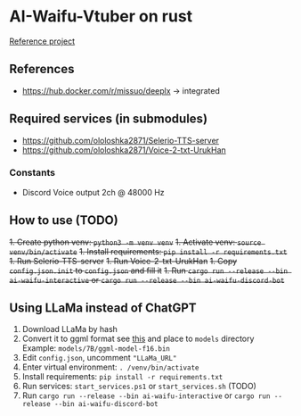 # AI-Waifu-Vtuber on rust
[Reference project](https://github.com/ardha27/AI-Waifu-Vtuber)

## References
- https://hub.docker.com/r/missuo/deeplx -> integrated

## Required services (in submodules)
- https://github.com/ololoshka2871/Selerio-TTS-server
- https://github.com/ololoshka2871/Voice-2-txt-UrukHan

### Constants
* Discord Voice output 2ch @ 48000 Hz

## How to use (TODO)
~~1. Create python venv: `python3 -m venv venv`~~
~~1. Activate venv: `source venv/bin/activate`~~
~~1. Install requirements: `pip install -r requirements.txt`~~
~~1. Run Selerio-TTS-server~~
~~1. Run Voice-2-txt-UrukHan~~
~~1. Copy `config.json.init` to `config.json` and fill it~~
~~1. Run `cargo run --release --bin ai-waifu-interactive` or `cargo run --release --bin ai-waifu-discord-bot`~~

## Using LLaMa instead of ChatGPT
1. Download LLaMa by hash <cdee3052d85c697b84f4c1192f43a2276c0daea0>
1. Convert it to ggml format see [this](https://github.com/rustformers/llama-rs#getting-the-weights) and place to `models` directory
    Example: `models/7B/ggml-model-f16.bin`
1. Edit `config.json`, uncomment `"LLaMa_URL"`
1. Enter virtual environment: `. /venv/bin/activate`
1. Install requirements: `pip install -r requirements.txt`
1. Run services: `start_services.ps1` or `start_services.sh` (TODO)
1. Run `cargo run --release --bin ai-waifu-interactive` or `cargo run --release --bin ai-waifu-discord-bot`